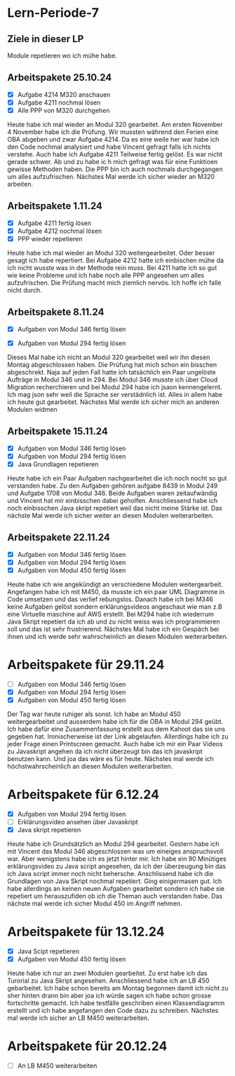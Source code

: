 # Lern-Periode-7

## Ziele in dieser LP

Module repetieren wo ich mühe habe. 

## Arbeitspakete 25.10.24
- [x]  Aufgabe 4214 M320 anschauen 
- [x]  Aufgabe 4211 nochmal lösen 
- [x]  Alle PPP von M320 durchgehen 

Heute habe ich mal wieder an Modul 320 gearbeitet. Am ersten November 4 November habe ich die Prüfung. Wir mussten während den Ferien eine OBA abgeben und zwar Aufgabe 4214. Da es eine weile her war habe ich den Code nochmal analysiert und habe Vincent gefragt falls ich nichts verstehe. Auch habe ich Aufgabe 4211 Teilweise fertig gelöst. Es war nicht gerade schwer. Ab und zu habe ic h mich gefragt was für eine Funktioen gewisse Methoden haben. Die PPP bin ich auch nochmals durchgegangen um alles aufzufrischen. Nächstes Mal werde ich sicher wieder an M320 arbeiten.

## Arbeitspakete 1.11.24

- [x] Aufgabe 4211 fertig lösen
- [x] Aufgabe 4212 nochmal lösen 
- [x] PPP wieder repetieren 

Heute habe ich mal wieder an Modul 320 weitergearbeitet. Oder besser gesagt ich habe repertiert. Bei Aufgabe 4212 hatte ich einbischen mühe da ich nicht wusste was in der Methode rein muss. Bei 4211 hatte ich so gut wie keine Probleme und ich habe noch alle PPP angesehen um alles aufzufrischen. Die Prüfung macht mich ziemlich nervös. Ich hoffe ich falle nicht durch.


## Arbeitspakete 8.11.24

- [x] Aufgaben von Modul 346 fertig lösen
- [x] Aufgaben von Modul 294 fertig lösen 


Dieses Mal habe ich nicht an Modul 320 gearbeitet weil wir ihn diesen Montag abgeschlossen haben. Die Prüfung hat mich schon ein bisschen abgeschrekt. Naja auf jeden Fall hatte ich tatsächlich ein Paar ungelöste Aufträge in Modul 346 und in 294. Bei Modul 346 musste ich über Cloud Migration recherchieren und bei Modul 294 habe ich jsaon kennengelernt. Ich mag json sehr weil die Sprache ser verstädnlich ist. Alles in allem habe ich heute gut gearbeitet. Nächstes Mal werde ich sicher mich an anderen Modulen widmen 

## Arbeitspakete 15.11.24

- [x] Aufgaben von Modul 346 fertig lösen
- [x] Aufgaben von Modul 294 fertig lösen
- [x] Java Grundlagen repetieren

Heute habe ich ein Paar Aufgaben nachgearbeitet die ich noch nocht so gut verstanden habe. Zu den Aufgaben gehören aufgabe 8439 in Modul 249 und Aufgabe 1708 von Modul 346. Beide Aufgaben waren zeitaufwändig und Vincent hat mir einbisschen dabei geholfen. Anschliessend habe ich noch einbisschen Java skript repetiert weil das nicht meine Stärke ist. Das nächste Mal werde ich sicher weiter an diesen Modulen weiterarbeiten. 

## Arbeitspakete 22.11.24

- [x] Aufgaben von Modul 346 fertig lösen
- [x] Aufgaben von Modul 294 fertig lösen
- [x] Aufgaben von Modul 450 fertig lösen

Heute habe ich wie angekündigt an verschiedene Modulen weitergearbeit. Angefangen habe ich mit M450, da musste ich ein paar UML Diagramme in Code umsetzen und das verlief rebungslos. Danach habe ich bei M346 keine Aufgaben gelöst sondern erklärungsvideos angeschaut wie man z.B eine Virtuelle maschine auf AWS erstellt. Bei M294 habe ich wiederrum Java Skript repetiert da ich ab und zu nicht weiss was ich programmieren soll und das ist sehr frustrierend. Nächstes Mal habe ich ein Gespäch bei ihnen und ich werde sehr wahrscheinlich an diesen Modulen weiterarbeiten. 

# Arbeitspakete für 29.11.24

- [ ] Aufgaben von Modul 346 fertig lösen
- [x] Aufgaben von Modul 294 fertig lösen
- [x] Aufgaben von Modul 450 fertig lösen

Der Tag war heute ruhiger als sonst. Ich habe an Modul 450 weitergearbeitet und ausserdem habe ich für die OBA in Modul 294 geübt. Ich habe dafür eine Zusammenfassung erstellt aus dem Kahoot das sie uns gegeben hat. Ironischerweise ist der Link abgelaufen. Allerdings habe ich zu jeder Frage einen Printscreen gemacht. Auch habe ich mir ein Paar Videos zu Javaskript angehen da ich nicht überzeugt bin das ich javaskript benutzen kann. Und joa das wäre es für heute. Nächstes mal werde ich höchstwahrscheinlich an diesen Modulen weiterarbeiten. 

# Arbeitspakete für 6.12.24

- [x] Aufgaben von Modul 294 fertig lösen
- [ ] Erklärungsvideo ansehen über Javaskript
- [x] Java skript repetieren

Heute habe ich Grundsätzlich an Modul 294 gearbeitet. Gestern habe ich mit Vincent das Modul 346 abgeschlossen was um eineiges anspruchsvoll war. Aber wenigstens habe ich es jetzt hinter mir. Ich habe ein 90 Minütiges erklärungsvideo zu Java script angesehen, da ich der überzeugung bin das ich Java script immer noch nicht behersche. Anschlissend habe ich die Grundlagen von Java Skript nochmal repetiert. Ging einigermasen gut. Ich habe allerdings an keinen neuen Aufgaben gearbeitet sondern ich habe sie repetiert um herauszufiden ob ich die Theman auch verstanden habe. Das nächste mal werde ich sicher Modul 450 im Angriff nehmen. 

# Arbeitspakete für 13.12.24

- [x] Java Scipt repetieren 
- [x] Aufgaben von Modul 450 fertig lösen

Heute habe ich nur an zwei Modulen gearbeitet. Zu erst habe ich das Turorial zu Java Skript angesehen. Anschliessend habe ich an LB 450 gebarbeitet. Ich habe schon bereits am Montag begonnen damit ich nicht zu sher hinten drann bin aber joa ich würde sagen ich habe schon grosse fortschritte gemacht. Ich habe testfälle geschriben einen Klassendiagramm erstellt und ich habe angefangen den Code dazu zu schreiben. Nächstes mal werde ich sicher an LB M450 weiterarbeiten. 

# Arbeitspakete für 20.12.24

- [ ] An LB M450 weiterarbeiten 

